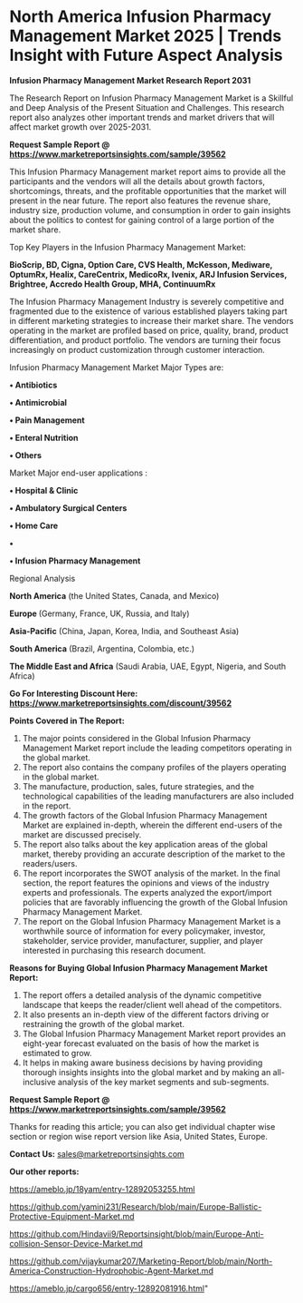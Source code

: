 # North America Infusion Pharmacy Management Market 2025 | Trends Insight with Future Aspect Analysis

<strong>Infusion Pharmacy Management Market Research Report 2031</strong>

The Research Report on Infusion Pharmacy Management Market is a Skillful and Deep Analysis of the Present Situation and Challenges. This research report also analyzes other important trends and market drivers that will affect market growth over 2025-2031.

<strong>Request Sample Report @ <a href=https://www.marketreportsinsights.com/sample/39562>https://www.marketreportsinsights.com/sample/39562</a></strong>

This Infusion Pharmacy Management market report aims to provide all the participants and the vendors will all the details about growth factors, shortcomings, threats, and the profitable opportunities that the market will present in the near future. The report also features the revenue share, industry size, production volume, and consumption in order to gain insights about the politics to contest for gaining control of a large portion of the market share.

Top Key Players in the Infusion Pharmacy Management Market:

<strong>BioScrip, BD, Cigna, Option Care, CVS Health, McKesson, Mediware, OptumRx, Healix, CareCentrix, MedicoRx, Ivenix, ARJ Infusion Services, Brightree, Accredo Health Group, MHA, ContinuumRx</strong>

The Infusion Pharmacy Management Industry is severely competitive and fragmented due to the existence of various established players taking part in different marketing strategies to increase their market share. The vendors operating in the market are profiled based on price, quality, brand, product differentiation, and product portfolio. The vendors are turning their focus increasingly on product customization through customer interaction.

Infusion Pharmacy Management Market Major Types are:

<strong>•  Antibiotics

•  Antimicrobial

•  Pain Management

•  Enteral Nutrition

•  Others</strong>

Market Major end-user applications :

<strong>•  Hospital & Clinic

•  Ambulatory Surgical Centers

•  Home Care

•  

•  Infusion Pharmacy Management</strong>

Regional Analysis

</u><strong><b>North America</b></strong> (the United States, Canada, and Mexico)

<strong><b>Europe </b></strong>(Germany, France, UK, Russia, and Italy)

<strong><b>Asia-Pacific</b></strong> (China, Japan, Korea, India, and Southeast Asia)

<strong><b>South America</b></strong> (Brazil, Argentina, Colombia, etc.)

<strong><b>The Middle East and Africa</b></strong> (Saudi Arabia, UAE, Egypt, Nigeria, and South Africa)

<strong>Go For Interesting Discount Here: <a href=https://www.marketreportsinsights.com/discount/39562>https://www.marketreportsinsights.com/discount/39562</a></strong>

<strong>Points Covered in The Report:</strong>
<ol>
  <li>The major points considered in the Global Infusion Pharmacy Management Market report include the leading competitors operating in the global market.</li>
  <li>The report also contains the company profiles of the players operating in the global market.</li>
  <li>The manufacture, production, sales, future strategies, and the technological capabilities of the leading manufacturers are also included in the report.</li>
  <li>The growth factors of the Global Infusion Pharmacy Management Market are explained in-depth, wherein the different end-users of the market are discussed precisely.</li>
  <li>The report also talks about the key application areas of the global market, thereby providing an accurate description of the market to the readers/users.</li>
  <li>The report incorporates the SWOT analysis of the market. In the final section, the report features the opinions and views of the industry experts and professionals. The experts analyzed the export/import policies that are favorably influencing the growth of the Global Infusion Pharmacy Management Market.</li>
  <li>The report on the Global Infusion Pharmacy Management Market is a worthwhile source of information for every policymaker, investor, stakeholder, service provider, manufacturer, supplier, and player interested in purchasing this research document.</li>
</ol>
<strong>Reasons for Buying Global Infusion Pharmacy Management Market Report:</strong>

<ol>
  <li>The report offers a detailed analysis of the dynamic competitive landscape that keeps the reader/client well ahead of the competitors.</li>
  <li>It also presents an in-depth view of the different factors driving or restraining the growth of the global market.</li>
  <li>The Global Infusion Pharmacy Management Market report provides an eight-year forecast evaluated on the basis of how the market is estimated to grow.</li>
  <li>It helps in making aware business decisions by having providing thorough insights insights into the global market and by making an all-inclusive analysis of the key market segments and sub-segments.</li>
</ol>
<strong>Request Sample Report @ <a href=https://www.marketreportsinsights.com/sample/39562>https://www.marketreportsinsights.com/sample/39562</a></strong>


Thanks for reading this article; you can also get individual chapter wise section or region wise report version like Asia, United States, Europe.

<strong>Contact Us:</strong>
sales@marketreportsinsights.com

<strong>Our other reports:</strong>

<a href=https://ameblo.jp/18yam/entry-12892053255.html>https://ameblo.jp/18yam/entry-12892053255.html</a>

<a href=https://github.com/yamini231/Research/blob/main/Europe-Ballistic-Protective-Equipment-Market.md>https://github.com/yamini231/Research/blob/main/Europe-Ballistic-Protective-Equipment-Market.md</a>

<a href=https://github.com/Hindavii9/Reportsinsight/blob/main/Europe-Anti-collision-Sensor-Device-Market.md>https://github.com/Hindavii9/Reportsinsight/blob/main/Europe-Anti-collision-Sensor-Device-Market.md</a>

<a href=https://github.com/vijaykumar207/Marketing-Report/blob/main/North-America-Construction-Hydrophobic-Agent-Market.md>https://github.com/vijaykumar207/Marketing-Report/blob/main/North-America-Construction-Hydrophobic-Agent-Market.md</a>

<a href=https://ameblo.jp/cargo656/entry-12892081916.html>https://ameblo.jp/cargo656/entry-12892081916.html</a>"
